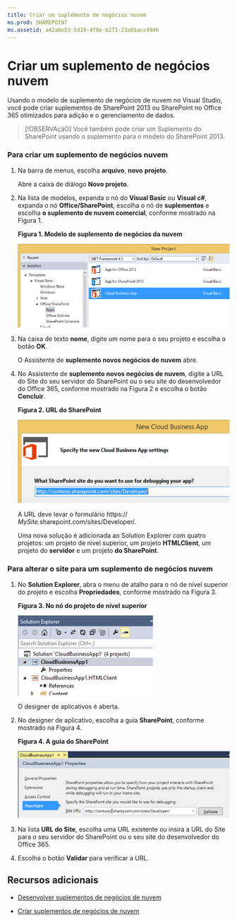 ```yaml
---
title: Criar um suplemento de negócios nuvem
ms.prod: SHAREPOINT
ms.assetid: a42a0e53-5d19-4f0e-b271-23a01acc4946
---
```



# Criar um suplemento de negócios nuvem
Usando o modelo de suplemento de negócios de nuvem no Visual Studio, você pode criar suplementos de SharePoint 2013 ou SharePoint no Office 365 otimizados para adição e o gerenciamento de dados.
> [!OBSERVAçãO]
> Você também pode criar um Suplemento do SharePoint usando o suplemento para o modelo do SharePoint 2013.
  
    
    


### Para criar um suplemento de negócios nuvem


1. Na barra de menus, escolha **arquivo**, **novo** **projeto**.
    
    Abre a caixa de diálogo **Novo projeto**.
    
  
2. Na lista de modelos, expanda o nó do **Visual Basic** ou **Visual c#**, expanda o nó **Office/SharePoint**, escolha o nó de **suplementos** e escolha **o suplemento de nuvem comercial**, conforme mostrado na Figura 1.
    
   **Figura 1. Modelo de suplemento de negócios da nuvem**

  

     ![Template for creating a Cloud Business App](images/CloudBusinessApptemplate.PNG)
  

  

  
3. Na caixa de texto **nome**, digite um nome para o seu projeto e escolha o botão **OK**.
    
    O Assistente de **suplemento novos negócios de nuvem** abre.
    
  
4. No Assistente de **suplemento novos negócios de nuvem**, digite a URL do Site do seu servidor do SharePoint ou o seu site do desenvolvedor do Office 365, conforme mostrado na Figura 2 e escolha o botão **Concluir**.
    
   **Figura 2. URL do SharePoint**

  

     ![SharePoint URL](images/SiteURL.PNG)
  

    A URL deve levar o formulário https://  _MySite_.sharepoint.com/sites/Developer/.
    
    Uma nova solução é adicionada ao Solution Explorer com quatro projetos: um projeto de nível superior, um projeto **HTMLClient**, um projeto do **servidor** e um projeto **do SharePoint**.
    
  

### Para alterar o site para um suplemento de negócios nuvem


1. No **Solution Explorer**, abra o menu de atalho para o nó de nível superior do projeto e escolha **Propriedades**, conforme mostrado na Figura 3.
    
   **Figura 3. No nó do projeto de nível superior**

  

     ![The top level project node](images/Top-levelprojectnode.PNG)
  

    O designer de aplicativos é aberta.
    
  
2. No designer de aplicativo, escolha a guia **SharePoint**, conforme mostrado na Figura 4.
    
   **Figura 4. A guia do SharePoint**

  

     ![The SharePoint properties tab](images/SharePointtab.PNG)
  

  

  
3. Na lista **URL do Site**, escolha uma URL existente ou insira a URL do Site para o seu servidor do SharePoint ou o seu site do desenvolvedor do Office 365.
    
  
4. Escolha o botão **Validar** para verificar a URL.
    
  

## Recursos adicionais
<a name="bk_addresources"> </a>


-  [Desenvolver suplementos de negócios de nuvem](develop-cloud-business-add-ins.md)
    
  
-  [Criar suplementos de negócios de nuvem](create-cloud-business-add-ins.md)
    
  

